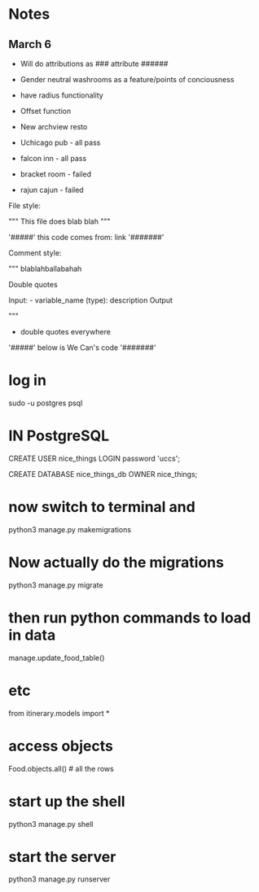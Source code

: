 # Notes

## March 6

 - Will do attributions as ### attribute  ######
 
 - Gender neutral washrooms as a feature/points of conciousness
 - have radius functionality
 - Offset function
 - New archview resto
 - Uchicago pub - all pass
 - falcon inn - all pass
 - bracket room - failed
 - rajun cajun - failed
 
File style:

"""
This file does blab blah
"""
 
'#####' this code comes from: link  '#######'
 
Comment style:

"""
blablahballabahah

Double quotes

Input:
    - variable_name (type): description
Output
 
"""

 - double quotes everywhere

'#####' below is We Can's code  '#######'





# log in

sudo -u postgres psql

# IN PostgreSQL

CREATE USER nice_things LOGIN password 'uccs';

CREATE DATABASE nice_things_db OWNER nice_things;

# now switch to terminal and 

python3 manage.py makemigrations

# Now actually do the migrations

python3 manage.py migrate

# then run python commands to load in data

manage.update_food_table()

# etc

from itinerary.models import *

# access objects

Food.objects.all() # all the rows

# start up the shell

python3 manage.py shell

# start the server

python3 manage.py runserver



 

